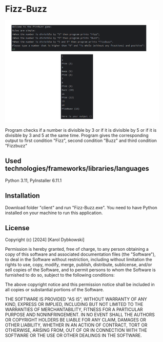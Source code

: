 # Fizz-Buzz

<img src ='./screenshots/screenshot.png' width='1000'>

Program checks if a number is divisible by 3 or if it is divisible by 5 or if it is divisible by 3 and 5 at the same time. Program gives the corresponding output to first condition "Fizz", second condition "Buzz" and third condition "Fizzbuzz"
## Used technologies/frameworks/libraries/languages
Python 3.11, PyInstaller 6.11.1
## Installation
Download folder "client" and run "Fizz-Buzz.exe". You need to have Python installed on your machine to run this application.
## License
Copyright (c) [2024] [Karol Dybkowski]

Permission is hereby granted, free of charge, to any person obtaining a copy of this software and associated documentation files (the "Software"), to deal in the Software without restriction, including without limitation the rights to use, copy, modify, merge, publish, distribute, sublicense, and/or sell copies of the Software, and to permit persons to whom the Software is furnished to do so, subject to the following conditions:

The above copyright notice and this permission notice shall be included in all copies or substantial portions of the Software.

THE SOFTWARE IS PROVIDED "AS IS", WITHOUT WARRANTY OF ANY KIND, EXPRESS OR IMPLIED, INCLUDING BUT NOT LIMITED TO THE WARRANTIES OF MERCHANTABILITY, FITNESS FOR A PARTICULAR PURPOSE AND NONINFRINGEMENT. IN NO EVENT SHALL THE AUTHORS OR COPYRIGHT HOLDERS BE LIABLE FOR ANY CLAIM, DAMAGES OR OTHER LIABILITY, WHETHER IN AN ACTION OF CONTRACT, TORT OR OTHERWISE, ARISING FROM, OUT OF OR IN CONNECTION WITH THE SOFTWARE OR THE USE OR OTHER DEALINGS IN THE SOFTWARE.
